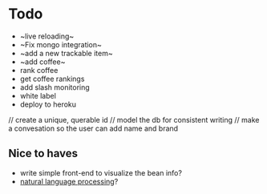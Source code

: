 
# Todo

- ~live reloading~
- ~Fix mongo integration~
- ~add a new trackable item~
- ~add coffee~
- rank coffee
- get coffee rankings
- add slash monitoring
- white label
- deploy to heroku

// create a unique, querable id
// model the db for consistent writing
// make a convesation so the user can add name and brand

## Nice to haves

- write simple front-end to visualize the bean info?
- [natural language processing](https://github.com/Stevenic/botkit-middleware-luis)?